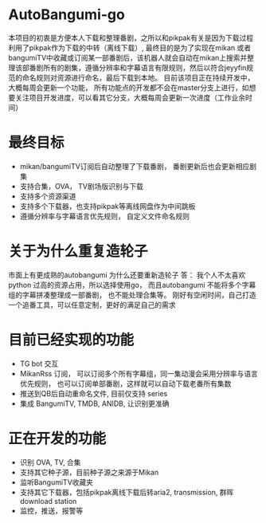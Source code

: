 # AutoBangumi-go
本项目的初衷是方便本人下载和整理番剧，之所以和pikpak有关是因为下载过程利用了pikpak作为下载的中转（离线下载）, 最终目的是为了实现在mikan 或者 bangumiTV中收藏或订阅某一部番剧后，该机器人就会自动在mikan上搜索并整理该部番剧所有的剧集，遵循分辨率和字幕语言有限规则，然后以符合jeyyfin规范的命名规则对资源进行命名，最后下载到本地。
目前该项目正在持续开发中， 大概每周会更新一个功能， 所有功能点的开发都不会在master分支上进行，如想要关注项目开发进度，可以看其它分支，大概每周会更新一次进度（工作业余时间）

# 最终目标
- mikan/bangumiTV订阅后自动整理了下载番剧， 番剧更新后也会更新相应剧集
- 支持合集，OVA， TV剧场版识别与下载
- 支持多个资源渠道
- 支持多个下载器，也支持pikpak等离线网盘作为中间跳板
- 遵循分辨率与字幕语言优先规则， 自定义文件命名规则

# 关于为什么重复造轮子
市面上有更成熟的autobangumi 为什么还要重新造轮子
答： 我个人不太喜欢python 过高的资源占用，所以选择使用go， 而且autobangumi 不能将多个字幕组的字幕拼凑整理成一部番剧， 也不能处理合集等。 刚好有空闲时间，自己打造一个追番工具，可以任意定制，更好的满足自己的需求

# 目前已经实现的功能
- TG bot 交互
- MikanRss 订阅， 可以订阅多个所有字幕组，同一集动漫会采用分辨率与语言优先规则， 也可以订阅单部番剧，这样就可以自动下载老番所有集数
- 推送到QB后自动重命名文件, 目前仅支持 series
- 集成 BangumiTV, TMDB, ANIDB, 让识别更准确

# 正在开发的功能
- 识别 OVA, TV, 合集
- 支持其它种子源，目前种子源之来源于Mikan
- 监听BangumiTV收藏夹
- 支持其它下载器，包括pikpak离线下载后转aria2, transmission, 群晖download station
- 监控，推送，报警等
